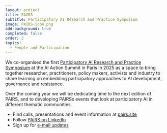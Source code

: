 ```yaml
---
layout: project
title: PAIRS
subtitle: Participatory AI Research and Practice Symposium
image: PAIRS-icon.png
add-background: true
completed: false
order: 3
topics:
  - People and Participation
---
```


We co-organised the first [Participatory AI Research and Practice Symposium](https://www.pairs.site) at the AI Action Summit in Paris in 2025 as a space to bring together researcher, practitioners, policy makers, activists and industry to share learning on embedding participatory approaches to AI development, governance and resistance. 

Over the coming year we will be dedicating time to the next edition of PAIRS, and to developing PAIRSx events that look at participatory AI in different thematic communities. 

<!--more-->

* Find calls, presentations and event information at [pairs.site](https://www.pairs.site)
* Follow [PAIRS on LinkedIn](https://www.linkedin.com/company/pairs-global/)
* Sign up for [e-mail updates](https://docs.google.com/forms/d/e/1FAIpQLSeacz8FvxHB3cAleXNX3cEWlefN0VJMWoeHcL7RUFH24OM6QA/viewform?usp=dialog)




